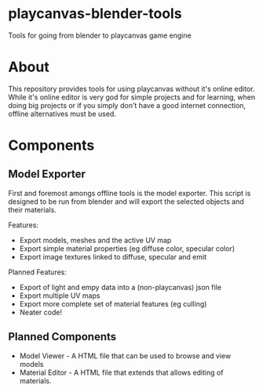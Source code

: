 # playcanvas-blender-tools
Tools for going from blender to playcanvas game engine

About
======
This repository provides tools for using playcanvas without it's online editor. 
While it's online editor is very god for simple projects and for learning, when
doing big projects or if you simply don't have a good internet connection, 
offline alternatives must be used.

Components
======
Model Exporter
----
First and foremost amongs offline tools is the model exporter. This script is
designed to be run from blender and will export the selected objects and their
materials.

Features:
 * Export models, meshes and the active UV map
 * Export simple material properties (eg diffuse color, specular color)
 * Export image textures linked to diffuse, specular and emit
 
Planned Features:
 * Export of light and empy data into a (non-playcanvas) json file
 * Export multiple UV maps
 * Export more complete set of material features (eg culling)
 * Neater code!
 
Planned Components
----
* Model Viewer - A HTML file that can be used to browse and view models
* Material Editor - A HTML file that extends that allows editing of materials.
